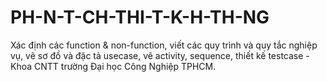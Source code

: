 # PH-N-T-CH-THI-T-K-H-TH-NG
Xác định các function &amp; non-function, viết các quy trình và quy tắc nghiệp vụ, vẽ sơ đồ và đặc tả usecase, vẽ activity, sequence, thiết kế testcase - Khoa CNTT  trường Đại học Công Nghiệp TPHCM.
